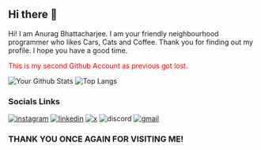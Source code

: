 ## Hi there 👋

<!--
**DarkmodeWorking/DarkmodeWorking** is a ✨ _special_ ✨ repository because its `README.md` (this file) appears on your GitHub profile.

Here are some ideas to get you started:

- 🔭 I’m currently working on ...
- 🌱 I’m currently learning ...
- 👯 I’m looking to collaborate on ...
- 🤔 I’m looking for help with ...
- 💬 Ask me about ...
- 📫 How to reach me: ...
- 😄 Pronouns: ...
- ⚡ Fun fact: ...
-->

Hi! I am Anurag Bhattacharjee. I am your friendly neighbourhood programmer who likes Cars, Cats and Coffee. Thank you for finding out my profile. I hope you have a good time.

<p style="color:red;">This is my second Github Account as previous got lost. <p>

![Your Github Stats](https://github-readme-stats.vercel.app/api?username=DarkmodeWorking&show_icons=true&rank_icon=github&theme=midnight-purple&card_width=280&hide_border=true&show_icons=true)
![Top Langs](https://github-readme-stats.vercel.app/api/top-langs/?username=DarkmodeWorking&layout=compact&langs_count=25&theme=radical&title_color=ffffff&text_color=ffffff&icon_color=midnight-purple&bg_color=000000&hide_border=true&show_icons=tr)

<!--
## Projects I have worked upon:

### Deolo - Bookstore

Deolo is a bookstore website made using Django.
- Offers a cool UI built keeping in mind the modern Web Design trends.
- A robust UX maximising the libraries offered by Django for User Convinience.
- Built with knowledge from the "Python with Django" BCT training.
- Technology used: Django | Bootstrap | SQL
- Link to Visit:

![python](https://img.shields.io/badge/python-000?style=for-the-badge&logo=python)
![django](https://img.shields.io/badge/django-000?style=for-the-badge&logo=django)
![bootstrap](https://img.shields.io/badge/bootstrap-000?style=for-the-badge&logo=bootstrap)
![postgresql](https://img.shields.io/badge/postgresql-000?style=for-the-badge&logo=postgresql)
![jinja](https://img.shields.io/badge/jinja-000?style=for-the-badge&logo=jinja)
![jquery](https://img.shields.io/badge/jquery-000?style=for-the-badge&logo=jquery)

### Techverse 3.0 - Techfest by Dept of CSE

Official Techfest website for Techverse (The Departmental TechFest organized by Department of CSE).
- Awesome eye-catching and mersmerising design with fluid animations.
- Usage of Component libraries to maximize design and attractiveness.
- Registration through website with backend compatibilty.
- Admin Panel for viewing registrations of participants in events.
- Technology Used: NextJS | Aceternity UI | Tailwind | MongoDB
- Link to Visit: [Techverse 3.0](https://tech-verse.tech)

![typescript](https://img.shields.io/badge/typescript-000?style=for-the-badge&logo=typescript)
![next.js](https://img.shields.io/badge/next.js-000?style=for-the-badge&logo=next.js)
![tailwindcss](https://img.shields.io/badge/tailwindcss-000?style=for-the-badge&logo=tailwindcss)
![npm](https://img.shields.io/badge/npm-000?style=for-the-badge&logo=npm)
![mongodb](https://img.shields.io/badge/mongodb-000?style=for-the-badge&logo=mongodb)
![cloudinary](https://img.shields.io/badge/cloudinary-000?style=for-the-badge&logo=cloudinary)
-->
<!-- ### Programming Languages I know

![c](https://img.shields.io/badge/c-000?style=for-the-badge&logo=c&logoColor=A8B9CC)

![cplusplus](https://img.shields.io/badge/c++-000?style=for-the-badge&logo=cplusplus&logoColor=00599C)
![python](https://img.shields.io/badge/python-000?style=for-the-badge&logo=python)
![javascript](https://img.shields.io/badge/javascript-000?style=for-the-badge&logo=javascript)
![typescript](https://img.shields.io/badge/typescript-000?style=for-the-badge&logo=typescript)

![go](https://img.shields.io/badge/go-000?style=for-the-badge&logo=go)
![dart](https://img.shields.io/badge/dart-000?style=for-the-badge&logo=dart&logoColor=0175C2)
![php](https://img.shields.io/badge/php-000?style=for-the-badge&logo=php&logoColor=777BB4)

### Professional Framework I work with

![dotnet](https://img.shields.io/badge/dotnet-000?style=for-the-badge&logo=dotnet&logoColor=512BD4)  -->
<!-- ### Frameworks I have worked with

![react](https://img.shields.io/badge/react-000?style=for-the-badge&logo=react&logoColor=61DAFB)
![dotnet](https://img.shields.io/badge/dotnet-000?style=for-the-badge&logo=dotnet&logoColor=512BD4)
![node.js](https://img.shields.io/badge/node.js-000?style=for-the-badge&logo=node.js&logoColor)
![django](https://img.shields.io/badge/django-000?style=for-the-badge&logo=django&logoColor=092E20)
![next.js](https://img.shields.io/badge/next.js-000?style=for-the-badge&logo=next.js&logoColor=fff)
![flutter](https://img.shields.io/badge/flutter-000?style=for-the-badge&logo=flutter&logoColor=02569B)
![svelte](https://img.shields.io/badge/svelte-000?style=for-the-badge&logo=svelte&logoColor=FF3E00)
![laravel](https://img.shields.io/badge/laravel-000?style=for-the-badge&logo=laravel&logoColor=FF2D20)

### Databases I have worked in
![mongodb](https://img.shields.io/badge/mongodb-000?style=for-the-badge&logo=mongodb&logoColor=47A248)
![firebase](https://img.shields.io/badge/firebase-000?style=for-the-badge&logo=firebase&logoColor=DD2C00)
![supabase](https://img.shields.io/badge/supabase-000?style=for-the-badge&logo=supabase&logoColor=3FCF8E)
![postgresql](https://img.shields.io/badge/postgresql-000?style=for-the-badge&logo=postgresql&logoColor=4169E1)
![appwrite](https://img.shields.io/badge/appwrite-000?style=for-the-badge&logo=appwrite&logoColor=FD366E) 

### Coding Platforms I am in
![hackerrank](https://img.shields.io/badge/hackerrank-000?style=for-the-badge&logo=hackerrank&logoColor=00EA64)
![leetcode](https://img.shields.io/badge/leetcode-000?style=for-the-badge&logo=leetcode&logoColor=FFA116)
![codechef](https://img.shields.io/badge/codechef-000?style=for-the-badge&logo=codechef&logoColor=5B4638)

### Operating Systems I am familiar with

![windows](https://img.shields.io/badge/windows-000?style=for-the-badge&logo=windows)
![ubuntu](https://img.shields.io/badge/ubuntu-000?style=for-the-badge&logo=ubuntu)
![android](https://img.shields.io/badge/android-000?style=for-the-badge&logo=android&logoColor=34A853)

### Love to play

![wwe](https://img.shields.io/badge/wwe-000?style=for-the-badge&logo=wwe&logoColor=fff)
![pubg](https://img.shields.io/badge/pubg-000?style=for-the-badge&logo=pubg&logoColor=F4B942)

### Favourite Car Brands

![ferrari](https://img.shields.io/badge/ferrari-000?style=for-the-badge&logo=ferrari&logoColor=D40000)
![mercedes](https://img.shields.io/badge/mercedes-000?style=for-the-badge&logo=mercedes&logoColor=fff)
![renault](https://img.shields.io/badge/renault-000?style=for-the-badge&logo=renault&logoColor=FFCC33)
![mitsubishi](https://img.shields.io/badge/mitsubishi-000?style=for-the-badge&logo=mitsubishi&logoColor=EB0A1E)

![jeep](https://img.shields.io/badge/jeep-000?style=for-the-badge&logo=jeep&logoColor=fff)
![volkswagen](https://img.shields.io/badge/volkswagen-000?style=for-the-badge&logo=volkswagen&logoColor=2C8EBB)
![lamborghini](https://img.shields.io/badge/lamborghini-000?style=for-the-badge&logo=lamborghini&logoColor=B6A272)
<!-- ![honda](https://img.shields.io/badge/honda-000?style=for-the-badge&logo=honda&logoColor=E40521) -->

<!--
### My Laptop Powered By
![lenovo](https://img.shields.io/badge/lenovo-000?style=for-the-badge&logo=lenovo&logoColor=E2231A)
![intel](https://img.shields.io/badge/intel-000?style=for-the-badge&logo=intel&logoColor=0071C5)
![dolby](https://img.shields.io/badge/dolby-000?style=for-the-badge&logo=dolby&logoColor)
-->

<!-- ### Love to watch
![f1](https://img.shields.io/badge/f1-000?style=for-the-badge&logo=f1&logoColor=E10600)
![premierleague](https://img.shields.io/badge/premierleague-000?style=for-the-badge&logo=premierleague&logoColor=360D3A)
![ufc](https://img.shields.io/badge/ufc-000?style=for-the-badge&logo=ufc&logoColor=D20A0A)
![nba](https://img.shields.io/badge/nba-000?style=for-the-badge&logo=nba&logoColor=253B73)
![nhl](https://img.shields.io/badge/nhl-000?style=for-the-badge&logo=nhl&logoColor=FFFFFF)

### I Love to eat and drink

![redbull](https://img.shields.io/badge/redbull-000?style=for-the-badge&logo=redbull&logoColor=DB0A40)
![mcdonalds](https://img.shields.io/badge/mcdonalds-000?style=for-the-badge&logo=mcdonalds&logoColor=FBC817)
![kfc](https://img.shields.io/badge/kfc-000?style=for-the-badge&logo=kfc&logoColor=F40027)
![cocacola](https://img.shields.io/badge/cocacola-000?style=for-the-badge&logo=cocacola&logoColor=D00013) -->

### Socials Links
[![instagram](https://img.shields.io/badge/instagram-000?style=for-the-badge&logo=instagram&logoColor=purple)](https://www.instagram.com/_.hamsen._)
[![linkedin](https://img.shields.io/badge/linkedin-000?style=for-the-badge&logo=linkedin&logoColor=blue)](https://www.linkedin.com/in/anurag-bhattacharjee-65a487275/)
[![x](https://img.shields.io/badge/x-000?style=for-the-badge&logo=x)](https://x.com/hammydoestweet8)
![discord](https://img.shields.io/badge/discord-000?style=for-the-badge&logo=discord)
[![gmail](https://img.shields.io/badge/gmail-000?style=for-the-badge&logo=gmail)](mailto:hamsen3880@gmail.com)

### THANK YOU ONCE AGAIN FOR VISITING ME!
